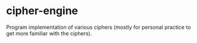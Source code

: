 # cipher-engine

Program implementation of various ciphers (mostly for personal practice to get more familiar with the ciphers).